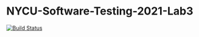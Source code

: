 # NYCU-Software-Testing-2021-Lab3
[![Build Status](https://travis-ci.com/leonlu1151/509557008.svg?branch=main)](https://travis-ci.com/leonlu1151/509557008)
